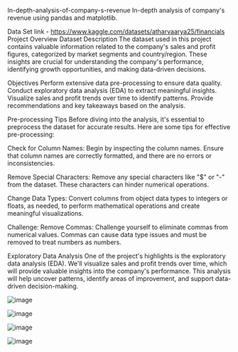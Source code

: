 
In-depth-analysis-of-company-s-revenue
In-depth analysis of company's revenue using pandas and matplotlib.

Data Set link - https://www.kaggle.com/datasets/atharvaarya25/financials
Project Overview
Dataset Description
The dataset used in this project contains valuable information related to the company's sales and profit figures, categorized by market segments and country/region. These insights are crucial for understanding the company's performance, identifying growth opportunities, and making data-driven decisions.

Objectives
Perform extensive data pre-processing to ensure data quality. Conduct exploratory data analysis (EDA) to extract meaningful insights. Visualize sales and profit trends over time to identify patterns. Provide recommendations and key takeaways based on the analysis.

Pre-processing Tips
Before diving into the analysis, it's essential to preprocess the dataset for accurate results. Here are some tips for effective pre-processing:

Check for Column Names: Begin by inspecting the column names. Ensure that column names are correctly formatted, and there are no errors or inconsistencies.

Remove Special Characters: Remove any special characters like "$" or "-" from the dataset. These characters can hinder numerical operations.

Change Data Types: Convert columns from object data types to integers or floats, as needed, to perform mathematical operations and create meaningful visualizations.

Challenge: Remove Commas: Challenge yourself to eliminate commas from numerical values. Commas can cause data type issues and must be removed to treat numbers as numbers.

Exploratory Data Analysis
One of the project's highlights is the exploratory data analysis (EDA). We'll visualize sales and profit trends over time, which will provide valuable insights into the company's performance. This analysis will help uncover patterns, identify areas of improvement, and support data-driven decision-making.


![image](https://github.com/Khushboojha13/In-Depth-Analysis-Of-Company-Project/assets/106153929/6403a65a-f14f-4b51-8883-021e1b251001)


![image](https://github.com/Khushboojha13/In-Depth-Analysis-Of-Company-Project/assets/106153929/2ce3aee0-686f-404e-a580-9d28c0465662)


![image](https://github.com/Khushboojha13/In-Depth-Analysis-Of-Company-Project/assets/106153929/2cc76563-8ab0-4af8-ae92-26c85a0111fa)

![image](https://github.com/Khushboojha13/In-Depth-Analysis-Of-Company-Project/assets/106153929/71734002-585b-49b1-be34-1b47fc2cc3c8)




